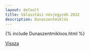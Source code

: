 ```yaml
---
layout: default
title: Választási névjegyzék 2022
description: Dunaszentmiklós
---
```


{% include Dunaszentmikloos.html %}

[Vissza](./)